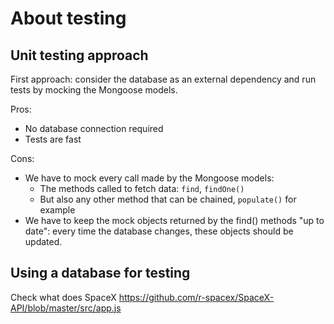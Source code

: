# About testing

## Unit testing approach

First approach: consider the database as an external dependency and run tests by mocking the Mongoose models.

Pros:

- No database connection required
- Tests are fast

Cons:

- We have to mock every call made by the Mongoose models:
  - The methods called to fetch data: `find`, `findOne()`
  - But also any other method that can be chained, `populate()` for example
- We have to keep the mock objects returned by the find() methods "up to date": every time the database changes, these objects should be updated.

## Using a database for testing

Check what does SpaceX https://github.com/r-spacex/SpaceX-API/blob/master/src/app.js

